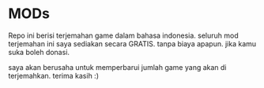 # MODs
Repo ini berisi terjemahan game dalam bahasa indonesia.
seluruh mod terjemahan ini saya sediakan secara GRATIS. tanpa biaya apapun.
jika kamu suka boleh donasi.

saya akan berusaha untuk memperbarui jumlah game yang akan di terjemahkan.
terima kasih :)
